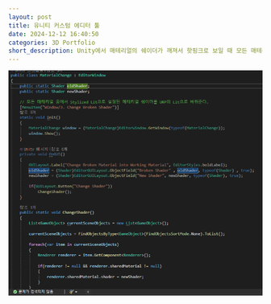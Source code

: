 ```yaml
---
layout: post
title: 유니티 커스텀 에디터 툴
date: 2024-12-12 16:40:50
categories: 3D Portfolio
short_description: Unity에서 매테리얼의 쉐이더가 깨져서 핫핑크로 보일 때 모든 매테리얼의 쉐이더를 한 번에 바꿔주는 에디터 툴
---
```


![alt text](image.png)
